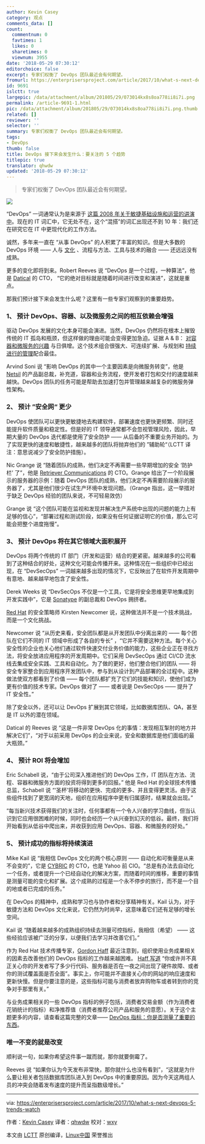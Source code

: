 ```yaml
---
author: Kevin Casey
category: 观点
comments_data: []
count:
  commentnum: 0
  favtimes: 1
  likes: 0
  sharetimes: 0
  viewnum: 3955
date: '2018-05-29 07:30:12'
editorchoice: false
excerpt: 专家们权衡了 DevOps 团队最近会有何期望。
fromurl: https://enterprisersproject.com/article/2017/10/what-s-next-devops-5-trends-watch
id: 9691
islctt: true
largepic: /data/attachment/album/201805/29/073014kx8s8oa778ii8i7i.png
permalink: /article-9691-1.html
pic: /data/attachment/album/201805/29/073014kx8s8oa778ii8i7i.png.thumb.jpg
related: []
reviewer: ''
selector: ''
summary: 专家们权衡了 DevOps 团队最近会有何期望。
tags:
- DevOps
thumb: false
title: DevOps 接下来会发生什么：要关注的 5 个趋势
titlepic: true
translator: qhwdw
updated: '2018-05-29 07:30:12'
---
```



> 
> 专家们权衡了 DevOps 团队最近会有何期望。
> 
> 
> 


![](/data/attachment/album/201805/29/073014kx8s8oa778ii8i7i.png)


“DevOps” 一词通常认为是来源于 [这篇 2008 年关于敏捷基础设施和运营的讲演中](http://www.jedi.be/presentations/agile-infrastructure-agile-2008.pdf)。现在的 IT 词汇中，它无处不在，这个“混搭”的词汇出现还不到 10 年：我们还在研究它在 IT 中更现代化的工作方法。


诚然，多年来一直在 “从事 DevOps” 的人积累了丰富的知识。但是大多数的 DevOps 环境 —— 人与 [文化](https://enterprisersproject.com/article/2017/9/5-ways-nurture-devops-culture) 、流程与方法、工具与技术的融合 —— 还远远没有成熟。


更多的变化即将到来。Robert Reeves 说 “DevOps 是一个过程，一种算法”，他是 [Datical](https://www.datical.com/) 的 CTO， “它的绝对目标就是随着时间进行改变和演进”，这就是重点。


那我们预计接下来会发生什么呢？这里有一些专家们观察到的重要趋势。


### 1、 预计 DevOps、容器、以及微服务之间的相互依赖会增强


驱动 DevOps 发展的文化本身可能会演进。当然，DevOps 仍然将在根本上摧毁传统的 IT 孤岛和瓶颈，但这样做的理由可能会变得更加急迫。证据 A & B： [对容器和微服务的兴趣](https://enterprisersproject.com/article/2017/9/microservices-and-containers-6-things-know-start-time) 与日俱增。这个技术组合很强大、可连续扩展、与规划和 [持续进行的管理](https://enterprisersproject.com/article/2017/10/microservices-and-containers-6-management-tips-long-haul)配合最佳。


Arvind Soni 说 “影响 DevOps 的其中一个主要因素是向微服务转变”，他是 [Netsil](https://netsil.com/) 的产品副总裁，补充道，容器和业务流程，使开发者打包和交付的速度越来越快。DevOps 团队的任务可能是帮助去加速打包并管理越来越复杂的微服务弹性架构。


### 2、 预计 ”安全网“ 更少


DevOps 使团队可以更快更敏捷地去构建软件，部署速度也更快更频繁、同时还能提升软件质量和稳定性。但是好的 IT 领导通常都不会忽视管理风险，因此，早期大量的 DevOps 迭代都是使用了安全防护 —— 从后备的不重要业务开始的。为了实现更快的速度和敏捷性，越来越多的团队将抛弃他们的 ”辅助轮“（LCTT 译注：意思说减少了安全防护措施）。


Nic Grange 说 “随着团队的成熟，他们决定不再需要一些早期增加的安全 ‘防护栏’ 了”，他是 [Retriever Communications](http://retrievercommunications.com/) 的 CTO。Grange 给出了一个阶段展示的服务器的示例：随着 DevOps 团队的成熟，他们决定不再需要阶段展示的服务器了，尤其是他们很少在试生产环境中发现问题。（Grange 指出，这一举措对于缺乏 DevOps 经验的团队来说，不可轻易效仿）


Grange 说 “这个团队可能在监视和发现并解决生产系统中出现的问题的能力上有足够的信心”，“部署过程和测试阶段，如果没有任何证据证明它的价值，那么它可能会把整个进度拖慢”。


### 3、 预计 DevOps 将在其它领域大面积展开


DevOps 将两个传统的 IT 部门（开发和运营）结合的更紧密。越来越多的公司看到了这种结合的好处，这种文化可能会传播开来。这种情况在一些组织中已经出现，在 “DevSecOps” 一词越来越多出现的情况下，它反映出了在软件开发周期中有意地、越来越早地包含了安全性。


Derek Weeks 说 “DevSecOps 不仅是一个工具，它是将安全思维更早地集成到开发实践中”，它是 [Sonatype](https://www.sonatype.com/) 的副总裁和 DevOps 拥挤者。


[Red Hat](https://www.redhat.com/en/) 的安全策略师 Kirsten Newcomer 说，这种做法并不是一个技术挑战，而是一个文化挑战。


Newcomer 说 “从历史来看，安全团队都是从开发团队中分离出来的 —— 每个团队在它们不同的 IT 领域中形成了各自的专长” ，“它并不需要这种方法。每个关心安全性的企业也关心他们通过软件快速交付业务价值的能力，这些企业正在寻找方法，将安全放进应用程序的开发周期中。它们采用 DevSecOps 通过 CI/CD 流水线去集成安全实践、工具和自动化。为了做的更好，他们整合他们的团队 —— 将安全专家整合到应用程序开发团队中，参与到从设计到产品部署的全过程中。这种做法使双方都看到了价值 —— 每个团队都扩充了它们的技能和知识，使他们成为更有价值的技术专家。DevOps 做对了 —— 或者说是 DevSecOps —— 提升了 IT 安全性。”


除了安全以外，还可以让 DevOps 扩展到其它领域，比如数据库团队、QA，甚至是 IT 以外的潜在领域。


Datical 的 Reeves 说 “这是一件非常 DevOps 化的事情：发现相互掣肘的地方并解决它们”，“对于以前采用 DevOps 的企业来说，安全和数据库是他们面临的最大瓶颈。”


### 4、 预计 ROI 将会增加


Eric Schabell 说，“由于公司深入推进他们的 DevOps 工作，IT 团队在方法、流程、容器和微服务方面的投资将得到更多的回报。” 他是 Red Hat 的全球技术传播总监，Schabell 说 “‘圣杯’将移动的更快、完成的更多、并且变得更灵活。由于这些组件找到了更宽阔的天地，组织在应用程序中更有归属感时，结果就会出现。”


“每当新兴技术获得我们的关注时，任何事都有一个令人兴奋的学习曲线，但当认识到它应用很困难的时候，同时也会经历一个从兴奋到幻灭的低谷。最终，我们将开始看到从低谷中爬出来，并收获到应用 DevOps、容器、和微服务的好处。”


### 5、 预计成功的指标将持续演进


Mike Kail 说 “我相信 DevOps 文化的两个核心原则 —— 自动化和可衡量是从来不会变的”，它是 [CYBRIC](https://www.cybric.io/) 的 CTO，也是 Yahoo 前 CIO。“总是有办法去自动化一个任务，或者提升一个已经自动化的解决方案，而随着时间的推移，重要的事情是测量可能的变化和扩展。这个成熟的过程是一个永不停步的旅行，而不是一个目的地或者已完成的任务。”


在 DevOps 的精神中，成熟和学习也与协作者和分享精神有关。Kail 认为，对于敏捷方法和 DevOps 文化来说，它仍然为时尚早，这意味着它们还有足够的增长空间。


Kail 说 “随着越来越多的成熟组织持续去测量可控指标，我相信（希望） —— 这些经验应该被广泛的分享，以便我们去学习并改善它们。”


作为 Red Hat 技术传播专家，[Gordon Haff](https://enterprisersproject.com/user/gordon-haff) 最近注意到，组织使用业务成果相关的因素去改善他们的 DevOps 指标的工作越来越困难。 [Haff 写道](https://enterprisersproject.com/article/2017/7/devops-metrics-are-you-measuring-what-matters) “你或许并不真正关心你的开发者写了多少行代码、服务器是否在一夜之间出现了硬件故障、或者你的测试覆盖面是否全面”。事实上，你可能并不直接关心你的网站的响应速度和更新快慢。但是你要注意的是，这些指标可能与消费者放弃购物车或者转到你的竞争对手那里有关。”


与业务成果相关的一些 DevOps 指标的例子包括，消费者交易金额（作为消费者花销统计的指标）和净推荐值（消费者推荐公司产品和服务的意愿）。关于这个主题更多的内容，请查看这篇完整的文章—— [DevOps 指标：你是否测量了重要的东西](https://enterprisersproject.com/article/2017/7/devops-metrics-are-you-measuring-what-matters)。


### 唯一不变的就是改变


顺利说一句，如果你希望这件事一蹴而就，那你就要倒霉了。


Reeves 说 “如果你认为今天发布非常快，那你就什么也没有看到”，“这就是为什么要让相关者包括数据库团队进入到 DevOps 中的重要原因。因为今天这两组人员的冲突会随着发布速度的提升而呈指数级增长。”




---


via: <https://enterprisersproject.com/article/2017/10/what-s-next-devops-5-trends-watch>


作者：[Kevin Casey](https://enterprisersproject.com/user/kevin-casey) 译者：[qhwdw](https://github.com/qhwdw) 校对：[wxy](https://github.com/wxy)


本文由 [LCTT](https://github.com/LCTT/TranslateProject) 原创编译，[Linux中国](https://linux.cn/) 荣誉推出
